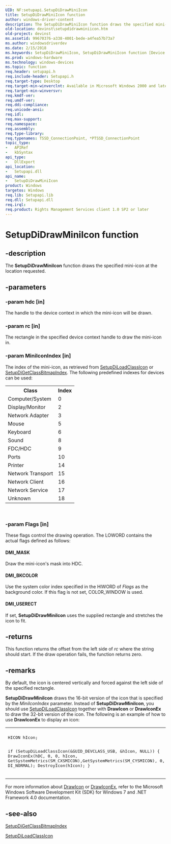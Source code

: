 ```yaml
---
UID: NF:setupapi.SetupDiDrawMiniIcon
title: SetupDiDrawMiniIcon function
author: windows-driver-content
description: The SetupDiDrawMiniIcon function draws the specified mini-icon at the location requested.
old-location: devinst\setupdidrawminiicon.htm
old-project: devinst
ms.assetid: 99670376-a338-4001-bede-a4fea57b73a7
ms.author: windowsdriverdev
ms.date: 2/15/2018
ms.keywords: SetupDiDrawMiniIcon, SetupDiDrawMiniIcon function [Device and Driver Installation], devinst.setupdidrawminiicon, di-rtns_b85627e0-4b6a-4198-b4b9-8a1afaa09a9a.xml, setupapi/SetupDiDrawMiniIcon
ms.prod: windows-hardware
ms.technology: windows-devices
ms.topic: function
req.header: setupapi.h
req.include-header: Setupapi.h
req.target-type: Desktop
req.target-min-winverclnt: Available in Microsoft Windows 2000 and later versions of Windows.
req.target-min-winversvr: 
req.kmdf-ver: 
req.umdf-ver: 
req.ddi-compliance: 
req.unicode-ansi: 
req.idl: 
req.max-support: 
req.namespace: 
req.assembly: 
req.type-library: 
req.typenames: TSSD_ConnectionPoint, *PTSSD_ConnectionPoint
topic_type:
-	APIRef
-	kbSyntax
api_type:
-	DllExport
api_location:
-	Setupapi.dll
api_name:
-	SetupDiDrawMiniIcon
product: Windows
targetos: Windows
req.lib: Setupapi.lib
req.dll: Setupapi.dll
req.irql: 
req.product: Rights Management Services client 1.0 SP2 or later
---
```


# SetupDiDrawMiniIcon function


## -description


The <b>SetupDiDrawMiniIcon</b> function draws the specified mini-icon at the location requested.


## -parameters




### -param hdc [in]

The handle to the device context in which the mini-icon will be drawn.


### -param rc [in]

The rectangle in the specified device context handle to draw the mini-icon in.


### -param MiniIconIndex [in]

The index of the mini-icon, as retrieved from <a href="https://msdn.microsoft.com/library/windows/hardware/ff552053">SetupDiLoadClassIcon</a> or <a href="https://msdn.microsoft.com/library/windows/hardware/ff551047">SetupDiGetClassBitmapIndex</a>. The following predefined indexes for devices can be used:

<table>
<tr>
<th>        Class</th>
<th>Index</th>
</tr>
<tr>
<td>
        Computer/System

</td>
<td>
0

</td>
</tr>
<tr>
<td>
        Display/Monitor

</td>
<td>
2

</td>
</tr>
<tr>
<td>
        Network Adapter

</td>
<td>
3

</td>
</tr>
<tr>
<td>
        Mouse

</td>
<td>
5

</td>
</tr>
<tr>
<td>
        Keyboard

</td>
<td>
6

</td>
</tr>
<tr>
<td>
        Sound

</td>
<td>
8

</td>
</tr>
<tr>
<td>
        FDC/HDC

</td>
<td>
9

</td>
</tr>
<tr>
<td>
        Ports

</td>
<td>
10

</td>
</tr>
<tr>
<td>
        Printer

</td>
<td>
14

</td>
</tr>
<tr>
<td>
        Network Transport

</td>
<td>
15

</td>
</tr>
<tr>
<td>
        Network Client

</td>
<td>
16

</td>
</tr>
<tr>
<td>
        Network Service

</td>
<td>
17

</td>
</tr>
<tr>
<td>
        Unknown

</td>
<td>
18

</td>
</tr>
</table>
 


### -param Flags [in]

These flags control the drawing operation. The LOWORD contains the actual flags defined as follows:





#### DMI_MASK

Draw the mini-icon's mask into HDC.



#### DMI_BKCOLOR

Use the system color index specified in the HIWORD of <i>Flags</i> as the background color. If this flag is not set, COLOR_WINDOW is used.



#### DMI_USERECT

If set, <b>SetupDiDrawMiniIcon</b> uses the supplied rectangle and stretches the icon to fit.


## -returns



This function returns the offset from the left side of <i>rc</i> where the string should start. If the draw operation fails, the function returns zero.




## -remarks



By default, the icon is centered vertically and forced against the left side of the specified rectangle.

<b>SetupDiDrawMiniIcon</b> draws the 16-bit version of the icon that is specified by the <i>MiniIconIndex </i>parameter. Instead of <b>SetupDiDrawMiniIcon</b>, you should use <a href="https://msdn.microsoft.com/library/windows/hardware/ff552053">SetupDiLoadClassIcon</a> together with <b>DrawIcon</b> or <b>DrawIconEx</b> to draw the 32-bit version of the icon. The following is an example of how to use <b>DrawIconEx</b> to display an icon:

<div class="code"><span codelanguage=""><table>
<tr>
<th></th>
</tr>
<tr>
<td>
<pre>HICON hIcon;

if (SetupDiLoadClassIcon(&amp;GUID_DEVCLASS_USB, &amp;hIcon, NULL)) {
    DrawIconEx(hDC, 0, 0, hIcon, GetSystemMetrics(SM_CXSMICON),GetSystemMetrics(SM_CYSMICON), 0, NULL, DI_NORMAL); 
DestroyIcon(hIcon);
}</pre>
</td>
</tr>
</table></span></div>
For more information about <a href="http://go.microsoft.com/fwlink/p/?linkid=181019">DrawIcon</a> or <a href="http://go.microsoft.com/fwlink/p/?linkid=181020">DrawIconEx</a>, refer to the Microsoft Windows Software Development Kit (SDK) for Windows 7 and .NET Framework 4.0 documentation.




## -see-also




<a href="https://msdn.microsoft.com/library/windows/hardware/ff551047">SetupDiGetClassBitmapIndex</a>



<a href="https://msdn.microsoft.com/library/windows/hardware/ff552053">SetupDiLoadClassIcon</a>
 

 

